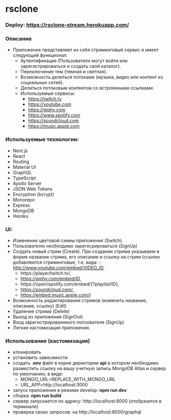 # rsclone
### Deploy: https://rsclone-stream.herokuapp.com/

### Описание
  - Приложение представляет из себя стриминговый сервис и имеет следующий функционал:
    - Аутентификация (Пользователи могут войти или зарегистрироваться и создать свой каталог).
    - Переключение тем (темная и светлая).
    - Возможность делиться потоками (музыка, видео или контент из социальных сетей).
    - Делиться потоковым контентом со встроенными ссылками.
    - Используемые сервисы:
      - https://twitch.tv
      - https://youtube.com
      - https://giphy.com
      - https://www.spotify.com
      - https://soundcloud.com
      - https://music.apple.com
    
### Используемые технологии:
  - Next.js
  - React
  - Routing
  - Material UI
  - GraphQL
  - TypeScript
  - Apollo Server
  - JSON Web Tokens
  - Encryption (bcrypt)
  - Monorepo
  - Express
  - MongoDB
  - Heroku
  
### UI:
  - Изменение цветовой схемы приложения (Switch)
  - Пользователю необходимо зарегесрироваться (SignUp)
  - Создать новый стрим (Create). При создании стрима указываем в форме название стрима, его описание и ссылку на стрим (ссылки добавляются стриминговые, т.е. вида:     - http://www.youtube.com/embed/VIDEO_ID,
    - https://player/twitch.tv/,
    - https://giphy.com/embed/ID,
    - https://open/spotify.com/embed/{?playlist/ID},
    - https://soundcloud.com/,
    - https://embed.music.apple.com/)
  - Возможность редактирования стримов (изменить название, описание, ссылку) (Edit)
  - Удаление стрима (Delete)
  - Выход из приложения (SignOut)
  - Вход зарегистрированнного ползователя (SignUp)
  - Легкая кастомизация приложения.
  
### Использование (кастомизация)
  - клонировать
  - установить зависимости
  - создать **.env** файл в корне директории **api** в котором необходимо разместить ссылку на вашу учетную запись MongoDB Atlas и сервер по умолчанию, в виде:
    - MONGO_URL=REPLACE_WITH_MONGO_URL
    - URL_APP=http://localhost:3000
  - запуск приложения в режиме develop: **npm run dev**
  - сборка: **npm run build**
  - сервер запускается по адресу: http://localhost:8000 (отобразится в терминале)
  - проверка своих запросов: на http://localhost:8000/graphql
